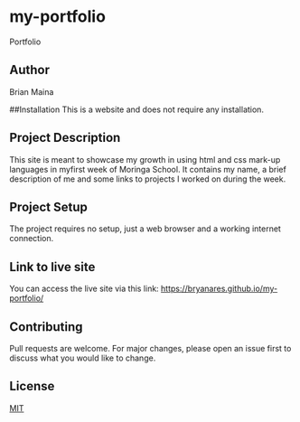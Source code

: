 # my-portfolio
Portfolio

## Author
Brian Maina

##Installation
This is a website and does not require any installation.

## Project Description
This site is meant to showcase my growth in using html and css mark-up languages in myfirst week of Moringa School.
It contains my name, a brief description of me and some links to projects I worked on during the week.

## Project Setup
The project requires no setup, just a web browser and a working internet connection.

## Link to live site
You can access the live site via this link: https://bryanares.github.io/my-portfolio/

## Contributing
Pull requests are welcome. For major changes, please open an issue first to discuss what you would like to change.

## License
[MIT](https://choosealicense.com/licenses/mit/)
